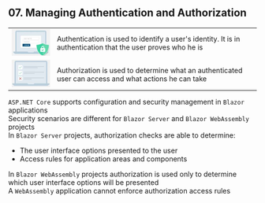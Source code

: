 ## 07. Managing Authentication and Authorization

|||
|-|-|
|![](img/07-a1.jpg)| Authentication is used to identify a user's identity. It is in authentication that the user proves who he is |
|![](img/07-a2.jpg)| Authorization is used to determine what an authenticated user can access and what actions he can take |

`ASP.NET Core` supports configuration and security management in `Blazor` applications  
Security scenarios are different for `Blazor Server` and `Blazor WebAssembly` projects  
In `Blazor Server` projects, authorization checks are able to determine:    
- The user interface options presented to the user 
- Access rules for application areas and components

In `Blazor WebAssembly` projects authorization is used only to determine which user interface options will be presented  
A `WebAssembly` application cannot enforce authorization access rules
